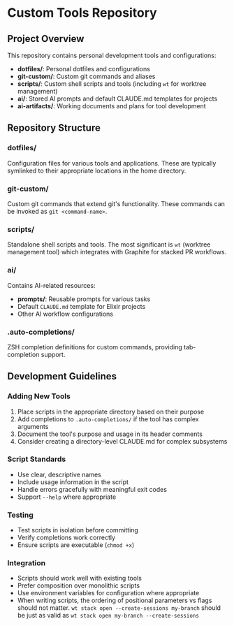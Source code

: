 # Custom Tools Repository

## Project Overview
This repository contains personal development tools and configurations:
- **dotfiles/**: Personal dotfiles and configurations
- **git-custom/**: Custom git commands and aliases
- **scripts/**: Custom shell scripts and tools (including `wt` for worktree management)
- **ai/**: Stored AI prompts and default CLAUDE.md templates for projects
- **ai-artifacts/**: Working documents and plans for tool development

## Repository Structure

### dotfiles/
Configuration files for various tools and applications. These are typically symlinked to their appropriate locations in the home directory.

### git-custom/
Custom git commands that extend git's functionality. These commands can be invoked as `git <command-name>`.

### scripts/
Standalone shell scripts and tools. The most significant is `wt` (worktree management tool) which integrates with Graphite for stacked PR workflows.

### ai/
Contains AI-related resources:
- **prompts/**: Reusable prompts for various tasks
- Default `CLAUDE.md` template for Elixir projects
- Other AI workflow configurations

### .auto-completions/
ZSH completion definitions for custom commands, providing tab-completion support.

## Development Guidelines

### Adding New Tools
1. Place scripts in the appropriate directory based on their purpose
2. Add completions to `.auto-completions/` if the tool has complex arguments
3. Document the tool's purpose and usage in its header comments
4. Consider creating a directory-level CLAUDE.md for complex subsystems

### Script Standards
- Use clear, descriptive names
- Include usage information in the script
- Handle errors gracefully with meaningful exit codes
- Support `--help` where appropriate

### Testing
- Test scripts in isolation before committing
- Verify completions work correctly
- Ensure scripts are executable (`chmod +x`)

### Integration
- Scripts should work well with existing tools
- Prefer composition over monolithic scripts
- Use environment variables for configuration where appropriate
- When writing scripts, the ordering of positional parameters vs flags should not matter. `wt stack open --create-sessions my-branch` should be just as valid as `wt stack open my-branch --create-sessions`